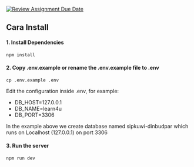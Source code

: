 [![Review Assignment Due Date](https://classroom.github.com/assets/deadline-readme-button-24ddc0f5d75046c5622901739e7c5dd533143b0c8e959d652212380cedb1ea36.svg)](https://classroom.github.com/a/yZWC7OmO)


## Cara Install

#### 1. Install Dependencies
```
npm install
```

#### 2. Copy .env.example or rename the .env.example file to .env
```
cp .env.example .env
```
Edit the configuration inside .env, for example:
- DB_HOST=127.0.0.1
- DB_NAME=learn4u
- DB_PORT=3306

In the example above we create database named sipkuwi-dinbudpar which runs on Localhost (127.0.0.1) on port 3306

#### 3. Run the server
```
npm run dev
```